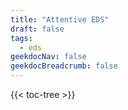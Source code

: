 ```yaml
---
title: "Attentive EDS"
draft: false
tags:
  - eds
geekdocNav: false
geekdocBreadcrumb: false
---
```


{{< toc-tree >}}